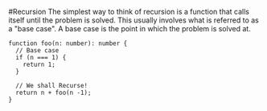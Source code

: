 #Recursion
The simplest way to think of recursion is a function that calls itself until the problem is solved. This usually involves what is referred to as a "base case". A base case is the point in which the problem is solved at.

```TS
function foo(n: number): number {
  // Base case
  if (n === 1) {
    return 1;
  }

  // We shall Recurse!
  return n + foo(n -1);
}
```
